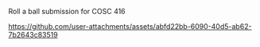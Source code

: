 Roll a ball submission for COSC 416

https://github.com/user-attachments/assets/abfd22bb-6090-40d5-ab62-7b2643c83519


